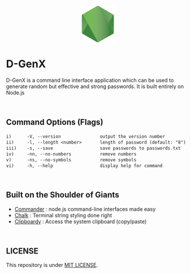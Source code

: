 <p align="center">
    <img alt="NodeJS" width="100px" src="https://raw.githubusercontent.com/github/explore/80688e429a7d4ef2fca1e82350fe8e3517d3494d/topics/nodejs/nodejs.png" />
</p>

# D-GenX
D-GenX is a command line interface application which can be used to generate random but effective and strong passwords.
It is built entirely on Node.js

<br />

## Command Options (Flags)
```
i)      -V, --version               output the version number
ii)     -l, --length <number>       length of password (default: "8")
iii)    -s, --save                  save passwords to passwords.txt
iv)     -nn, --no-numbers           remove numbers
v)      -ns, --no-symbols           remove symbols
vi)     -h, --help                  display help for command
```
    
<br />

## Built on the Shoulder of Giants
- <a href="https://github.com/tj/commander.js/" target="_blank">Commander</a> : node.js command-line interfaces made easy 
- <a href="https://github.com/chalk/chalk" target="_blank">Chalk</a> : Terminal string styling done right
- <a href="https://github.com/sindresorhus/clipboardy" target="_blank">Clipboardy</a> : Access the system clipboard (copy/paste)

<br />

## LICENSE
This repository is under <a href="https://opensource.org/licenses/MIT">MIT LICENSE</a>.
